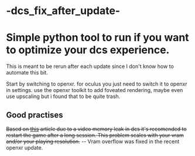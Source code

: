 # -dcs_fix_after_update-

# Simple python tool to run if you want to optimize your dcs experience.

This is meant to be rerun after each update since I don't know how to automate this bit.

Start by switching to openxr. 
for oculus you just need to switch it to openxr in settings.
use the openxr toolkit to add foveated rendering, maybe even use upscaling but i found that to be quite trash.


## Good practises

~~Based on [this](https://forum.dcs.world/topic/246767-more-vram-helps-a-lot-with-dcs-vr-performance) article due to a video memory leak in dcs it's recomended to restart the game after a long session. This problem scales with your vram and/or your playing resolution.~~ -- Vram overflow was fixed in the recent openxr update.
